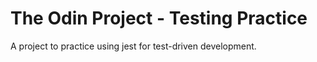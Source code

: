 # The Odin Project - Testing Practice
A project to practice using jest for test-driven development.
